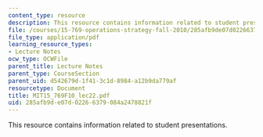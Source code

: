 ```yaml
---
content_type: resource
description: This resource contains information related to student presentations.
file: /courses/15-769-operations-strategy-fall-2010/285afb9de07d02266379084a2478821f_MIT15_769F10_lec23.pdf
file_type: application/pdf
learning_resource_types:
- Lecture Notes
ocw_type: OCWFile
parent_title: Lecture Notes
parent_type: CourseSection
parent_uid: d542679d-1f41-3c1d-8984-a12b9da779af
resourcetype: Document
title: MIT15_769F10_lec22.pdf
uid: 285afb9d-e07d-0226-6379-084a2478821f
---
```

This resource contains information related to student presentations.